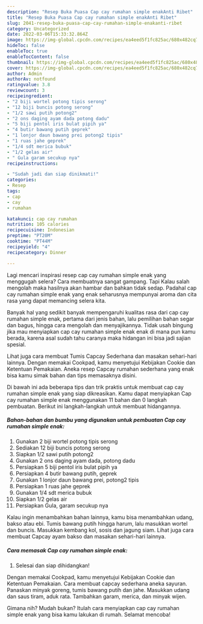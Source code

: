 ```yaml
---
description: "Resep Buka Puasa Cap cay rumahan simple enakAnti Ribet"
title: "Resep Buka Puasa Cap cay rumahan simple enakAnti Ribet"
slug: 2041-resep-buka-puasa-cap-cay-rumahan-simple-enakanti-ribet
category: Uncategorized
date: 2022-03-06T15:33:32.864Z
image: https://img-global.cpcdn.com/recipes/ea4eed5f1fc825ac/680x482cq70/cap-cay-rumahan-simple-enak-foto-resep-utama.jpg
hideToc: false
enableToc: true
enableTocContent: false
thumbnail: https://img-global.cpcdn.com/recipes/ea4eed5f1fc825ac/680x482cq70/cap-cay-rumahan-simple-enak-foto-resep-utama.jpg
cover: https://img-global.cpcdn.com/recipes/ea4eed5f1fc825ac/680x482cq70/cap-cay-rumahan-simple-enak-foto-resep-utama.jpg
author: Admin
authorAv: notfound
ratingvalue: 3.8
reviewcount: 3
recipeingredient:
- "2 biji wortel potong tipis serong"
- "12 biji buncis potong serong"
- "1/2 sawi putih potong2"
- "2 ons daging ayam dada potong dadu"
- "5 biji pentol iris bulat pipih ya"
- "4 butir bawang putih geprek"
- "1 lonjor daun bawang prei potong2 tipis"
- "1 ruas jahe geprek"
- "1/4 sdt merica bubuk"
- "1/2 gelas air"
- " Gula garam secukup nya"
recipeinstructions:

- "Sudah jadi dan siap dinikmati!"
categories:
- Resep
tags:
- cap
- cay
- rumahan

katakunci: cap cay rumahan 
nutrition: 105 calories
recipecuisine: Indonesian
preptime: "PT20M"
cooktime: "PT44M"
recipeyield: "4"
recipecategory: Dinner

---
```



Lagi mencari inspirasi resep cap cay rumahan simple enak yang menggugah selera? Cara membuatnya sangat gampang. Tapi Kalau salah mengolah maka hasilnya akan hambar dan bahkan tidak sedap. Padahal cap cay rumahan simple enak yang enak seharusnya mempunyai aroma dan cita rasa yang dapat memancing selera kita.


Banyak hal yang sedikit banyak mempengaruhi kualitas rasa dari cap cay rumahan simple enak, pertama dari jenis bahan, lalu pemilihan bahan segar dan bagus, hingga cara mengolah dan menyajikannya. Tidak usah bingung jika mau menyiapkan cap cay rumahan simple enak enak di mana pun kamu berada, karena asal sudah tahu caranya maka hidangan ini bisa jadi sajian spesial.

Lihat juga cara membuat Tumis Capcay Sederhana dan masakan sehari-hari lainnya. Dengan memakai Cookpad, kamu menyetujui Kebijakan Cookie dan Ketentuan Pemakaian. Aneka resep Capcay rumahan sederhana yang enak bisa kamu simak bahan dan tips memasaknya disini.


Di bawah ini ada beberapa tips dan trik praktis untuk membuat cap cay rumahan simple enak yang siap dikreasikan. Kamu dapat menyiapkan Cap cay rumahan simple enak menggunakan 11 bahan dan 0 langkah pembuatan. Berikut ini langkah-langkah untuk membuat hidangannya.

<!--inarticleads1-->

##### Bahan-bahan dan bumbu yang digunakan untuk pembuatan Cap cay rumahan simple enak:

1. Gunakan 2 biji wortel potong tipis serong
1. Sediakan 12 biji buncis potong serong
1. Siapkan 1/2 sawi putih potong2
1. Gunakan 2 ons daging ayam dada, potong dadu
1. Persiapkan 5 biji pentol iris bulat pipih ya
1. Persiapkan 4 butir bawang putih, geprek
1. Gunakan 1 lonjor daun bawang prei, potong2 tipis
1. Persiapkan 1 ruas jahe geprek
1. Gunakan 1/4 sdt merica bubuk
1. Siapkan 1/2 gelas air
1. Persiapkan  Gula, garam secukup nya


Kalau ingin menambahkan bahan lainnya, kamu bisa menambahkan udang, bakso atau ebi. Tumis bawang putih hingga harum, lalu masukkan wortel dan buncis. Masukkan kembang kol, sosis dan jagung siam. Lihat juga cara membuat Capcay ayam bakso dan masakan sehari-hari lainnya. 

<!--inarticleads2-->

##### Cara memasak Cap cay rumahan simple enak:


1. Selesai dan siap dihidangkan!

Dengan memakai Cookpad, kamu menyetujui Kebijakan Cookie dan Ketentuan Pemakaian. Cara membuat capcay sederhana aneka sayuran. Panaskan minyak goreng, tumis bawang putih dan jahe. Masukkan udang dan saus tiram, aduk rata. Tambahkan garam, merica, dan minyak wijen. 

Gimana nih? Mudah bukan? Itulah cara menyiapkan cap cay rumahan simple enak yang bisa kamu lakukan di rumah. Selamat mencoba!
